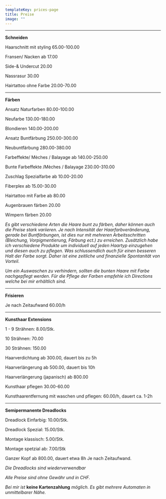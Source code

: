 ```yaml
---
templateKey: prices-page
title: Preise
image: ""
---
```

- - -

**Schneiden**

Haarschnitt mit styling 65.00-100.00

Fransen/ Nacken ab 17.00

Side-& Undercut 20.00

Nassrasur 30.00

Hairtattoo ohne Farbe 20.00-70.00

- - -

**Färben**  

Ansatz Naturfarben 80.00-100.00

Neufarbe 130.00-180.00

Blondieren 140.00-200.00

Ansatz Buntfärbung 250.00-300.00

Neubuntfärbung 280.00-380.00

Farbeffekte/ Mèches / Balayage ab 140.00-250.00

Bunte Farbeffekte /Mèches / Balayage 230.00-310.00

Zuschlag Spezialfarbe ab 10.00-20.00

Fiberplex  ab 15.00-30.00

Hairtattoo mit Farbe ab 80.00

Augenbrauen färben 20.00

Wimpern färben 20.00

*Es gibt verschiedene Arten die Haare bunt zu färben, daher können auch die Preise stark variieren.
Je nach Intensität der Haarfarbveränderung, gerade bei Buntfärbungen, ist dies nur mit mehreren Arbeitsschritten (Bleichung, Vorpigmentierung, Färbung ect.)  zu erreichen. Zusätzlich habe ich verschiedene Produkte um individuell auf jeden Haartyp einzugehen und diesen auch zu pflegen. Was schlussendlich auch für einen besseren Halt der Farbe sorgt. Daher ist eine zeitliche und finanzielle Spontanität von Vorteil.*

*Um ein Auswaschen zu verhindern, sollten die bunten Haare mit Farbe nachgepflegt werden.
Für die Pflege der Farben empfehle ich Directions welche bei mir erhältlich sind.*

- - -

**Frisieren**

Je nach Zeitaufwand 60.00/h

- - -

**Kunsthaar Extensions**

1 - 9 Strähnen: 8.00/Stk.

10 Strähnen: 70.00

30 Strähnen: 150.00

Haarverdichtung ab 300.00, dauert bis zu 5h

Haarverlängerung ab 500.00, dauert bis 10h

Haarverlängerung (japanisch) ab 800.00

Kunsthaar pflegen 30.00-60.00

Kunsthaarentfernung mit waschen und pflegen: 60.00/h, dauert ca. 1-2h

- - -

**Semipermanente Dreadlocks**

Dreadlock Einfarbig: 10.00/Stk.

Dreadlock Spezial: 15.00/Stk.

Montage klassisch: 5.00/Stk.

Montage spetzial ab: 7.00/Stk

Ganzer Kopf ab 800.00, dauert etwa 8h
Je nach Zeitaufwand.

 *Die Dreadlocks sind wiederverwendbar*

*Alle Preise sind ohne Gewähr und in CHF.* 

*Bei mir ist* **keine Kartenzahlung** *möglich. Es gibt mehrere Automaten in unmittelbarer Nähe.*